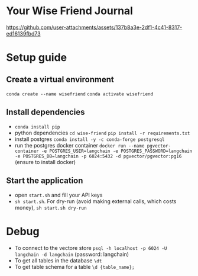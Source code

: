 # Your Wise Friend Journal

https://github.com/user-attachments/assets/137b8a3e-2df1-4c41-8317-ed16139fbd73

# Setup guide
## Create a virtual environment
`conda create --name wisefriend` `conda activate wisefriend`

## Install dependencies
* `conda install pip`
* python dependencies `cd wise-friend` `pip install -r requirements.txt`
* install postgres `conda install -y -c conda-forge postgresql`
* run the postgres docker container `docker run --name pgvector-container -e POSTGRES_USER=langchain -e POSTGRES_PASSWORD=langchain -e POSTGRES_DB=langchain -p 6024:5432 -d pgvector/pgvector:pg16` (ensure to install docker)

## Start the application
* open `start.sh` and fill your API keys
* `sh start.sh`. For dry-run (avoid making external calls, which costs money), `sh start.sh dry-run`

# Debug
* To connect to the vectore store
`psql -h localhost -p 6024 -U langchain -d langchain` (password: langchain)
* To get all tables in the database
`\dt`
* To get table schema for a table
`\d {table_name};`